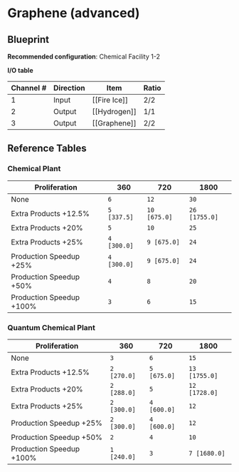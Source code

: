 # Graphene (advanced)

## Blueprint

**Recommended configuration**: Chemical Facility 1-2

**I/O table**

| Channel # | Direction | Item         | Ratio |
| --------- | --------- | ------------ | ----- |
| 1         | Input     | [[Fire Ice]] | 2/2   |
| 2         | Output    | [[Hydrogen]] | 1/1   |
| 3         | Output    | [[Graphene]] | 2/2   |

## Reference Tables

### Chemical Plant

| Proliferation            | 360         | 720          | 1800          |
| ------------------------ | ----------- | ------------ | ------------- |
| None                     | `6`         | `12`         | `30`          |
| Extra Products +12.5%    | `5 [337.5]` | `10 [675.0]` | `26 [1755.0]` |
| Extra Products +20%      | `5`         | `10`         | `25`          |
| Extra Products +25%      | `4 [300.0]` | `9 [675.0]`  | `24`          |
| Production Speedup +25%  | `4 [300.0]` | `9 [675.0]`  | `24`          |
| Production Speedup +50%  | `4`         | `8`          | `20`          |
| Production Speedup +100% | `3`         | `6`          | `15`          |

### Quantum Chemical Plant

| Proliferation            | 360         | 720         | 1800          |
| ------------------------ | ----------- | ----------- | ------------- |
| None                     | `3`         | `6`         | `15`          |
| Extra Products +12.5%    | `2 [270.0]` | `5 [675.0]` | `13 [1755.0]` |
| Extra Products +20%      | `2 [288.0]` | `5`         | `12 [1728.0]` |
| Extra Products +25%      | `2 [300.0]` | `4 [600.0]` | `12`          |
| Production Speedup +25%  | `2 [300.0]` | `4 [600.0]` | `12`          |
| Production Speedup +50%  | `2`         | `4`         | `10`          |
| Production Speedup +100% | `1 [240.0]` | `3`         | `7 [1680.0]`  |

